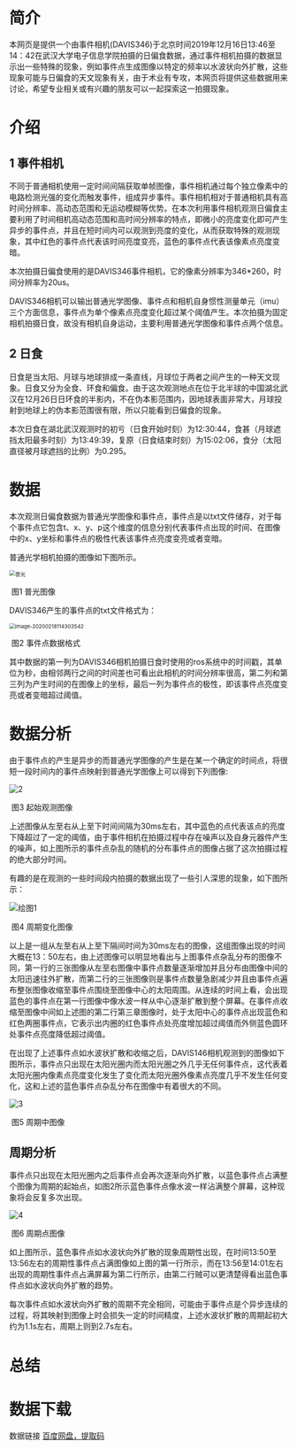 # 简介

本网页是提供一个由事件相机(DAVIS346)于北京时间2019年12月16日13:46至14：42在武汉大学电子信息学院拍摄的日偏食数据，通过事件相机拍摄的数据显示出一些特殊的现象，例如事件点生成图像以特定的频率以水波状向外扩散，这些现象可能与日偏食的天文现象有关，由于术业有专攻，本网页将提供这些数据用来讨论，希望专业相关或有兴趣的朋友可以一起探索这一拍摄现象。



# 介绍

## 1 事件相机

不同于普通相机使用一定时间间隔获取单帧图像，事件相机通过每个独立像素中的电路检测光强的变化而触发事件，组成异步事件。事件相机相对于普通相机具有高时间分辨率、高动态范围和无运动模糊等优势。在本次利用事件相机观测日偏食主要利用了时间相机高动态范围和高时间分辨率的特点，即微小的亮度变化即可产生异步的事件点，并且在短时间内可以观测到亮度的变化，从而获取特殊的观测现象，其中红色的事件点代表该时间亮度变亮，蓝色的事件点代表该像素点亮度变暗。

本次拍摄日偏食使用的是DAVIS346事件相机，它的像素分辨率为346*260，时间分辨率为20us。

DAVIS346相机可以输出普通光学图像、事件点和相机自身惯性测量单元（imu）三个方面信息，事件点为单个像素点亮度变化超过某个阈值产生。本次拍摄为固定相机拍摄日食，故没有相机自身运动，主要利用普通光学图像和事件点两个信息。

## 2 日食

日食是当太阳、月球与地球排成一条直线，月球位于两者之间产生的一种天文现象。日食又分为全食、环食和偏食。由于这次观测地点在位于北半球的中国湖北武汉在12月26日日环食的半影内，不在伪本影范围内，因地球表面非常大，月球投射到地球上的伪本影范围很有限，所以只能看到日偏食的现象。

本次日食在湖北武汉观测时的初亏（日食开始时刻）为12:30:44，食甚（月球遮挡太阳最多时刻）为13:49:39，复原（日食结束时刻）为15:02:06，食分（太阳直径被月球遮挡的比例）为0.295。





# 数据

本次观测日偏食数据为普通光学图像和事件点，事件点是以txt文件储存，对于每个事件点它包含t、x、y、p这个维度的信息分别代表事件点出现的时间、在图像中的x、y坐标和事件点的极性代表该事件点亮度变亮或者变暗。

普通光学相机拍摄的图像如下图所示。

<img src="https://github.com/zyl1234/solar-eclipse/raw/master/picture/%E6%99%AE%E5%85%89.png" alt="普光" style="zoom:67%;" />

​                                                                      图1   普光图像

DAVIS346产生的事件点的txt文件格式为：

<img src="https://github.com/zyl1234/solar-eclipse/raw/master/picture/%E6%95%B0%E6%8D%AE%E6%A0%BC%E5%BC%8F.png" alt="image-20200218114303542" style="zoom:67%;" />

​                                                                       图2   事件点数据格式

其中数据的第一列为DAVIS346相机拍摄日食时使用的ros系统中的时间戳，其单位为秒，由相邻两行之间的时间差也可看出此相机的时间分辨率很高，第二列和第三列为产生时间的在图像上的坐标，最后一列为事件点的极性，即该事件点亮度变亮或者变暗超过阈值。



#  数据分析

由于事件点的产生是异步的而普通光学图像的产生是在某一个确定的时间点，将很短一段时间内的事件点映射到普通光学图像上可以得到下列图像:

![2](https://github.com/zyl1234/solar-eclipse/raw/master/picture/2.png)

​                                                                图3   起始观测图像

上述图像从左至右从上至下时间间隔为30ms左右，其中蓝色的点代表该点的亮度下降超过了一定的阈值，由于事件相机在拍摄过程中存在噪声以及自身元器件产生的噪声，如上图所示的事件点杂乱的随机的分布事件点的图像占据了这次拍摄过程的绝大部分时间。

有趣的是在观测的一些时间段内拍摄的数据出现了一些引人深思的现象，如下图所示：



![绘图1](https://github.com/zyl1234/solar-eclipse/raw/master/picture/1.png)

​                                                                  图4   周期变化图像

以上是一组从左至右从上至下隔间时间为30ms左右的图像，这组图像出现的时间大概在13：50左右，由上述图像可以明显地看出与上图事件点杂乱分布的图像不同，第一行的三张图像从左至右图像中事件点数量逐渐增加并且分布由图像中间的太阳迅速往外扩散，而第二行的三张图像则是事件点数量急剧减少并且由事件点遍布整张图像收缩至事件点围绕至图像中心的太阳周围。从连续的时间上看，会出现蓝色的事件点在第一行图像中像水波一样从中心逐渐扩散到整个屏幕。在事件点收缩至图像中间如上述图的第二行第三章图像时，处于太阳中心的事件点出现蓝色和红色两圈事件点，它表示出内圈的红色事件点处亮度增加超过阈值而外侧蓝色圆环处事件点亮度降低超过阈值。



在出现了上述事件点如水波状扩散和收缩之后，DAVIS146相机观测到的图像如下图所示，事件点只出现在太阳光圈内而太阳光圈之外几乎无任何事件点，这代表着太阳光圈内像素点亮度变化发生了变化而太阳光圈外像素点亮度几乎不发生任何变化，这和上述的蓝色事件点杂乱分布在图像中有着很大的不同。



![3](https://github.com/zyl1234/solar-eclipse/raw/master/picture/3.png)

​                                                                     图5   周期中图像

## 周期分析

事件点只出现在太阳光圈内之后事件点会再次逐渐向外扩散，以蓝色事件点占满整个图像为周期的起始点，如图2所示蓝色事件点像水波一样沾满整个屏幕，这种现象将会反复多次出现。

![4](https://github.com/zyl1234/solar-eclipse/raw/master/picture/4.png)

​                                                                   图6    周期点图像

如上图所示，蓝色事件点如水波状向外扩散的现象周期性出现，在时间13:50至13:56左右的周期性事件点占满图像如上图的第一行所示，而在13:56至14:01左右出现的周期性事件点占满屏幕为第二行所示，由第二行贼可以更清楚得看出蓝色事件点如水波状向外扩散的趋势。

每次事件点如水波状向外扩散的周期不完全相同，可能由于事件点是个异步连续的过程，将其映射到图像上时会损失一定的时间精度，上述水波状扩散的周期起初大约为1.1s左右，周期上则到2.7s左右。



# 总结







# 数据下载

数据链接 [百度网盘，提取码](https://pan.baidu.com/s/1CCupyyssmtbrGUzECK-8WQ)

